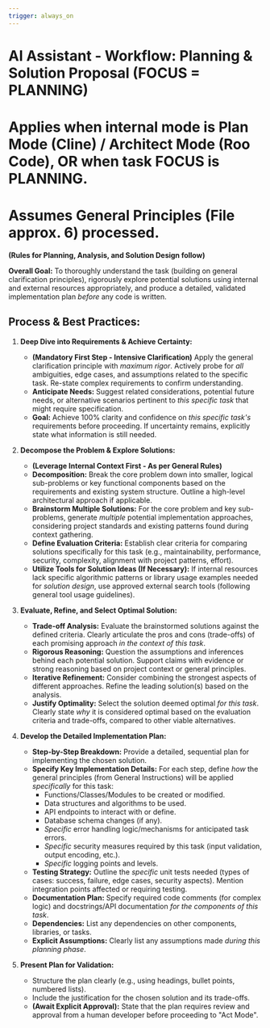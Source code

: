 ```yaml
---
trigger: always_on
---
```


# AI Assistant - Workflow: Planning & Solution Proposal (FOCUS = PLANNING)
# Applies when internal mode is Plan Mode (Cline) / Architect Mode (Roo Code), OR when task FOCUS is PLANNING.
# Assumes General Principles (File approx. 6) processed.

**(Rules for Planning, Analysis, and Solution Design follow)**

**Overall Goal:** To thoroughly understand the task (building on general clarification principles), rigorously explore potential solutions using internal and external resources appropriately, and produce a detailed, validated implementation plan *before* any code is written.

## Process & Best Practices:

1.  **Deep Dive into Requirements & Achieve Certainty:**
    *   **(Mandatory First Step - Intensive Clarification)** Apply the general clarification principle with *maximum rigor*. Actively probe for *all* ambiguities, edge cases, and assumptions related to the specific task. Re-state complex requirements to confirm understanding.
    *   **Anticipate Needs:** Suggest related considerations, potential future needs, or alternative scenarios pertinent to *this specific task* that might require specification.
    *   **Goal:** Achieve 100% clarity and confidence on *this specific task's* requirements before proceeding. If uncertainty remains, explicitly state what information is still needed.

2.  **Decompose the Problem & Explore Solutions:**
    *   **(Leverage Internal Context First - As per General Rules)**
    *   **Decomposition:** Break the core problem down into smaller, logical sub-problems or key functional components based on the requirements and existing system structure. Outline a high-level architectural approach if applicable.
    *   **Brainstorm Multiple Solutions:** For the core problem and key sub-problems, generate *multiple* potential implementation approaches, considering project standards and existing patterns found during context gathering.
    *   **Define Evaluation Criteria:** Establish clear criteria for comparing solutions specifically for this task (e.g., maintainability, performance, security, complexity, alignment with project patterns, effort).
    *   **Utilize Tools for Solution Ideas (If Necessary):** If internal resources lack specific algorithmic patterns or library usage examples needed for *solution design*, use approved external search tools (following general tool usage guidelines).

3.  **Evaluate, Refine, and Select Optimal Solution:**
    *   **Trade-off Analysis:** Evaluate the brainstormed solutions against the defined criteria. Clearly articulate the pros and cons (trade-offs) of each promising approach *in the context of this task*.
    *   **Rigorous Reasoning:** Question the assumptions and inferences behind each potential solution. Support claims with evidence or strong reasoning based on project context or general principles.
    *   **Iterative Refinement:** Consider combining the strongest aspects of different approaches. Refine the leading solution(s) based on the analysis.
    *   **Justify Optimality:** Select the solution deemed optimal *for this task*. Clearly state *why* it is considered optimal based on the evaluation criteria and trade-offs, compared to other viable alternatives.

4.  **Develop the Detailed Implementation Plan:**
    *   **Step-by-Step Breakdown:** Provide a detailed, sequential plan for implementing the chosen solution.
    *   **Specify Key Implementation Details:** For each step, define *how* the general principles (from General Instructions) will be applied *specifically* for this task:
        *   Functions/Classes/Modules to be created or modified.
        *   Data structures and algorithms to be used.
        *   API endpoints to interact with or define.
        *   Database schema changes (if any).
        *   *Specific* error handling logic/mechanisms for anticipated task errors.
        *   *Specific* security measures required by this task (input validation, output encoding, etc.).
        *   *Specific* logging points and levels.
    *   **Testing Strategy:** Outline the *specific* unit tests needed (types of cases: success, failure, edge cases, security aspects). Mention integration points affected or requiring testing.
    *   **Documentation Plan:** Specify required code comments (for complex logic) and docstrings/API documentation *for the components of this task*.
    *   **Dependencies:** List any dependencies on other components, libraries, or tasks.
    *   **Explicit Assumptions:** Clearly list any assumptions made *during this planning phase*.

5.  **Present Plan for Validation:**
    *   Structure the plan clearly (e.g., using headings, bullet points, numbered lists).
    *   Include the justification for the chosen solution and its trade-offs.
    *   **(Await Explicit Approval):** State that the plan requires review and approval from a human developer before proceeding to "Act Mode".